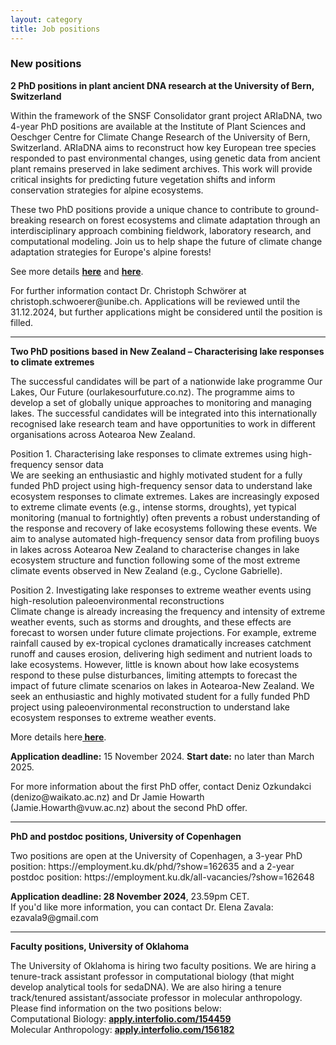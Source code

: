 ```yaml
---
layout: category
title: Job positions
---
```


<div class="section">
<div class="intro">
<h3 class="section-title underline">New positions</h3>  

<p><b> 2 PhD positions in plant ancient DNA research at the University of Bern, Switzerland </b></p>

<p>Within the framework of the SNSF Consolidator grant project ARIaDNA, two 4-year PhD positions are available at the Institute of Plant Sciences and Oeschger Centre for Climate Change Research of the University of Bern, Switzerland. ARIaDNA aims to reconstruct how key European tree species responded to past environmental changes, using genetic data from ancient plant remains preserved in lake sediment archives. This work will provide critical insights for predicting future vegetation shifts and inform conservation strategies for alpine ecosystems.</p>
<p>These two PhD positions provide a unique chance to contribute to ground-breaking research on forest ecosystems and climate adaptation through an interdisciplinary approach combining fieldwork, laboratory research, and computational modeling. Join us to help shape the future of climate change adaptation strategies for Europe's alpine forests!</p>

<p>See more details <a href="https://www.ips.unibe.ch/research/paleo/popdyn/index_eng.html"><b> here</b></a> and <a href="https://ohws.prospective.ch/public/v1/jobs/c36e3118-85e3-4c02-9e26-9610a1420b69"><b> here</b></a>.</p>

<p>For further information contact Dr. Christoph Schwörer at christoph.schwoerer@unibe.ch. Applications will be reviewed until the 31.12.2024, but further applications might be considered until the position is filled.</p>



<hr> 
<p><b>Two PhD positions based in New Zealand – Characterising lake responses to climate extremes</b></p>

<p>The successful candidates will be part of a nationwide lake programme Our Lakes, Our Future (ourlakesourfuture.co.nz). The programme aims to develop a set of globally unique approaches to monitoring and managing lakes. The successful candidates will be integrated into this internationally recognised lake research team and have opportunities to work in different organisations across Aotearoa New Zealand.</p>

<p>Position 1. Characterising lake responses to climate extremes using high-frequency sensor data<br>
We are seeking an enthusiastic and highly motivated student for a fully funded PhD project using high-frequency sensor data to understand lake ecosystem responses to climate extremes. Lakes are increasingly exposed to extreme climate events (e.g., intense storms, droughts), yet typical monitoring (manual to fortnightly) often prevents a robust understanding of the response and recovery of lake ecosystems following these events. We aim to analyse automated high-frequency sensor data from profiling buoys in lakes across Aotearoa New Zealand to characterise changes in lake ecosystem structure and function following some of the most extreme climate events observed in New Zealand (e.g., Cyclone Gabrielle). </p>


<p>Position 2. Investigating lake responses to extreme weather events using high-resolution paleoenvironmental reconstructions<br>
Climate change is already increasing the frequency and intensity of extreme weather events, such as storms and droughts, and these effects are forecast to worsen under future climate projections. For example, extreme rainfall caused by ex-tropical cyclones dramatically increases catchment runoff and causes erosion, delivering high sediment and nutrient loads to lake ecosystems. However, little is known about how lake ecosystems respond to these pulse disturbances, limiting attempts to forecast the impact of future climate scenarios on lakes in Aotearoa-New Zealand. We seek an enthusiastic and highly motivated student for a fully funded PhD project using paleoenvironmental reconstruction to understand lake ecosystem responses to extreme weather events. </p>

<p>More details here<a href="https://ourlakesourfuture.co.nz/two-phd-scholarships-impacts-of-extreme-climate-events/"><b> here</b></a>.</p>

<p><b>Application deadline:</b> 15 November 2024. <b>Start date:</b> no later than March 2025. </p>

<p>For more information about the first PhD offer, contact Deniz Ozkundakci (denizo@waikato.ac.nz) and Dr Jamie Howarth (Jamie.Howarth@vuw.ac.nz) about the second PhD offer.</p>

<hr> 

<p><b>PhD and postdoc positions, University of Copenhagen</b></p>
<p>Two positions are open at the University of Copenhagen, a 3-year PhD position: https://employment.ku.dk/phd/?show=162635 and a 2-year postdoc position: https://employment.ku.dk/all-vacancies/?show=162648</p>

<p><b>Application deadline: 28 November 2024</b>, 23.59pm CET. <br>
If you'd like more information, you can contact Dr. Elena Zavala: ezavala9@gmail.com </p>

<hr> 

<p><b>Faculty positions, University of Oklahoma</b></p>
<p>The University of Oklahoma is hiring two faculty positions. We are hiring a tenure-track assistant professor in computational biology (that might develop analytical tools for sedaDNA). We are also hiring a tenure track/tenured assistant/associate professor in molecular anthropology. Please find information on the two positions below:  <br>
Computational Biology: <a href="apply.interfolio.com/154459"><b> apply.interfolio.com/154459</b></a> <br>
Molecular Anthropology: <a href="apply.interfolio.com/156182"><b> apply.interfolio.com/156182</b></a></p>


